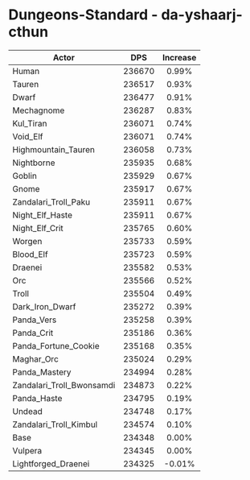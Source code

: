 # Dungeons-Standard - da-yshaarj-cthun
| Actor | DPS | Increase |
|---|:---:|:---:|
|Human|236670|0.99%|
|Tauren|236517|0.93%|
|Dwarf|236477|0.91%|
|Mechagnome|236287|0.83%|
|Kul_Tiran|236071|0.74%|
|Void_Elf|236071|0.74%|
|Highmountain_Tauren|236058|0.73%|
|Nightborne|235935|0.68%|
|Goblin|235929|0.67%|
|Gnome|235917|0.67%|
|Zandalari_Troll_Paku|235911|0.67%|
|Night_Elf_Haste|235911|0.67%|
|Night_Elf_Crit|235765|0.60%|
|Worgen|235733|0.59%|
|Blood_Elf|235723|0.59%|
|Draenei|235582|0.53%|
|Orc|235566|0.52%|
|Troll|235504|0.49%|
|Dark_Iron_Dwarf|235272|0.39%|
|Panda_Vers|235258|0.39%|
|Panda_Crit|235186|0.36%|
|Panda_Fortune_Cookie|235168|0.35%|
|Maghar_Orc|235024|0.29%|
|Panda_Mastery|234994|0.28%|
|Zandalari_Troll_Bwonsamdi|234873|0.22%|
|Panda_Haste|234795|0.19%|
|Undead|234748|0.17%|
|Zandalari_Troll_Kimbul|234574|0.10%|
|Base|234348|0.00%|
|Vulpera|234345|0.00%|
|Lightforged_Draenei|234325|-0.01%|
